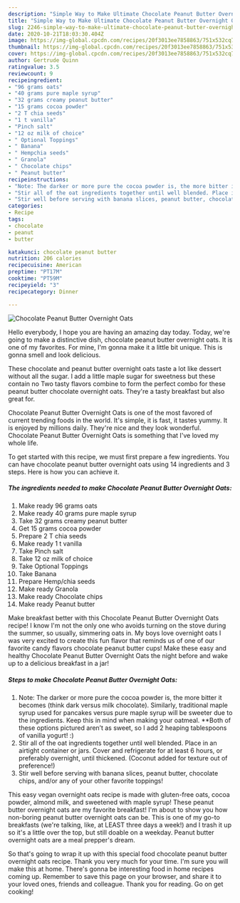 ```yaml
---
description: "Simple Way to Make Ultimate Chocolate Peanut Butter Overnight Oats"
title: "Simple Way to Make Ultimate Chocolate Peanut Butter Overnight Oats"
slug: 2246-simple-way-to-make-ultimate-chocolate-peanut-butter-overnight-oats
date: 2020-10-21T18:03:30.404Z
image: https://img-global.cpcdn.com/recipes/20f3013ee7858863/751x532cq70/chocolate-peanut-butter-overnight-oats-recipe-main-photo.jpg
thumbnail: https://img-global.cpcdn.com/recipes/20f3013ee7858863/751x532cq70/chocolate-peanut-butter-overnight-oats-recipe-main-photo.jpg
cover: https://img-global.cpcdn.com/recipes/20f3013ee7858863/751x532cq70/chocolate-peanut-butter-overnight-oats-recipe-main-photo.jpg
author: Gertrude Quinn
ratingvalue: 3.5
reviewcount: 9
recipeingredient:
- "96 grams oats"
- "40 grams pure maple syrup"
- "32 grams creamy peanut butter"
- "15 grams cocoa powder"
- "2 T chia seeds"
- "1 t vanilla"
- "Pinch salt"
- "12 oz milk of choice"
- " Optional Toppings"
- " Banana"
- " Hempchia seeds"
- " Granola"
- " Chocolate chips"
- " Peanut butter"
recipeinstructions:
- "Note: The darker or more pure the cocoa powder is, the more bitter it becomes (think dark versus milk chocolate). Similarly, traditional maple syrup used for pancakes versus pure maple syrup will be sweeter due to the ingredients. Keep this in mind when making your oatmeal. **Both of these options pictured aren’t as sweet, so I add 2 heaping tablespoons of vanilla yogurt! :)"
- "Stir all of the oat ingredients together until well blended. Place in an airtight container or jars. Cover and refrigerate for at least 6 hours, or preferably overnight, until thickened. (Coconut added for texture out of preference!)"
- "Stir well before serving with banana slices, peanut butter, chocolate chips, and/or any of your other favorite toppings!"
categories:
- Recipe
tags:
- chocolate
- peanut
- butter

katakunci: chocolate peanut butter 
nutrition: 206 calories
recipecuisine: American
preptime: "PT17M"
cooktime: "PT59M"
recipeyield: "3"
recipecategory: Dinner

---
```



![Chocolate Peanut Butter Overnight Oats](https://img-global.cpcdn.com/recipes/20f3013ee7858863/751x532cq70/chocolate-peanut-butter-overnight-oats-recipe-main-photo.jpg)

Hello everybody, I hope you are having an amazing day today. Today, we're going to make a distinctive dish, chocolate peanut butter overnight oats. It is one of my favorites. For mine, I'm gonna make it a little bit unique. This is gonna smell and look delicious.

These chocolate and peanut butter overnight oats taste a lot like dessert without all the sugar. I add a little maple sugar for sweetness but these contain no Two tasty flavors combine to form the perfect combo for these peanut butter chocolate overnight oats. They&#39;re a tasty breakfast but also great for.

Chocolate Peanut Butter Overnight Oats is one of the most favored of current trending foods in the world. It's simple, it is fast, it tastes yummy. It is enjoyed by millions daily. They're nice and they look wonderful. Chocolate Peanut Butter Overnight Oats is something that I've loved my whole life.


To get started with this recipe, we must first prepare a few ingredients. You can have chocolate peanut butter overnight oats using 14 ingredients and 3 steps. Here is how you can achieve it.

<!--inarticleads1-->

##### The ingredients needed to make Chocolate Peanut Butter Overnight Oats:

1. Make ready 96 grams oats
1. Make ready 40 grams pure maple syrup
1. Take 32 grams creamy peanut butter
1. Get 15 grams cocoa powder
1. Prepare 2 T chia seeds
1. Make ready 1 t vanilla
1. Take Pinch salt
1. Take 12 oz milk of choice
1. Take  Optional Toppings
1. Take  Banana
1. Prepare  Hemp/chia seeds
1. Make ready  Granola
1. Make ready  Chocolate chips
1. Make ready  Peanut butter


Make breakfast better with this Chocolate Peanut Butter Overnight Oats recipe! I know I&#39;m not the only one who avoids turning on the stove during the summer, so usually, simmering oats in. My boys love overnight oats I was very excited to create this fun flavor that reminds us of one of our favorite candy flavors chocolate peanut butter cups! Make these easy and healthy Chocolate Peanut Butter Overnight Oats the night before and wake up to a delicious breakfast in a jar! 

<!--inarticleads2-->

##### Steps to make Chocolate Peanut Butter Overnight Oats:

1. Note: The darker or more pure the cocoa powder is, the more bitter it becomes (think dark versus milk chocolate). Similarly, traditional maple syrup used for pancakes versus pure maple syrup will be sweeter due to the ingredients. Keep this in mind when making your oatmeal. **Both of these options pictured aren’t as sweet, so I add 2 heaping tablespoons of vanilla yogurt! :)
1. Stir all of the oat ingredients together until well blended. Place in an airtight container or jars. Cover and refrigerate for at least 6 hours, or preferably overnight, until thickened. (Coconut added for texture out of preference!)
1. Stir well before serving with banana slices, peanut butter, chocolate chips, and/or any of your other favorite toppings!


This easy vegan overnight oats recipe is made with gluten-free oats, cocoa powder, almond milk, and sweetened with maple syrup! These peanut butter overnight oats are my favorite breakfast! I&#39;m about to show you how non-boring peanut butter overnight oats can be. This is one of my go-to breakfasts (we&#39;re talking, like, at LEAST three days a week!) and I trash it up so it&#39;s a little over the top, but still doable on a weekday. Peanut butter overnight oats are a meal prepper&#39;s dream. 

So that's going to wrap it up with this special food chocolate peanut butter overnight oats recipe. Thank you very much for your time. I'm sure you will make this at home. There's gonna be interesting food in home recipes coming up. Remember to save this page on your browser, and share it to your loved ones, friends and colleague. Thank you for reading. Go on get cooking!
